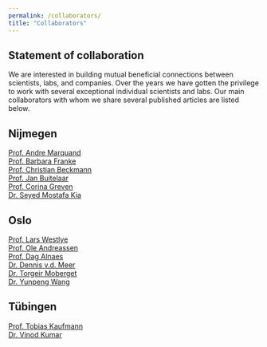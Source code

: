 ```yaml
---
permalink: /collaborators/
title: "Collaborators"
---
```


## Statement of collaboration
We are interested in building mutual beneficial connections between scientists, labs, and companies. Over the years we have gotten the privilege to work with several exceptional individual scientists and labs. Our main collaborators with whom we share several published articles are listed below.

## Nijmegen
[Prof. Andre Marquand](https://www.ru.nl/personen/marquand-a) <br>
[Prof. Barbara Franke](https://www.ru.nl/personen/franke-b) <br>
[Prof. Christian Beckmann](https://www.ru.nl/personen/beckmann-c) <br>
[Prof. Jan Buitelaar](https://www.ru.nl/personen/buitelaar-j) <br>
[Prof. Corina Greven](https://www.ru.nl/personen/greven-c) <br>
[Dr. Seyed Mostafa Kia](https://www.researchgate.net/profile/Seyed-Mostafa-Kia)<br>

## Oslo
[Prof. Lars Westlye](https://www.sv.uio.no/psi/english/people/aca/larstweng) <br>
[Prof. Ole Andreassen](https://www.med.uio.no/klinmed/english/people/aca/olean) <br>
[Prof. Dag Alnaes](https://www.med.uio.no/norment/personer/seniorforskere/alnes/index.html) <br>
[Dr. Dennis v.d. Meer](https://www.med.uio.no/klinmed/english/people/aca/dennisva/index.html) <br>
[Dr. Torgeir Moberget](https://www.med.uio.no/norment/personer/seniorforskere/torgeimo/index.html) <br>
[Dr. Yunpeng Wang](https://www.med.uio.no/norment/forskning/aktuelt/ukas-forsker/2015/yunpeng-wang.html)

## Tübingen
[Prof. Tobias Kaufmann](https://www.medizin.uni-tuebingen.de/de/das-klinikum/mitarbeiter/profil/2468) <br>
[Dr. Vinod Kumar](https://www.kyb.tuebingen.mpg.de/person/58996/250676)
